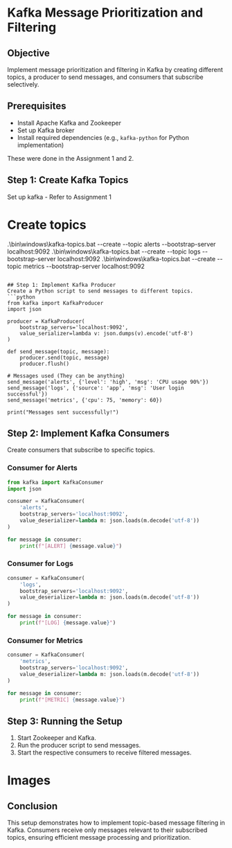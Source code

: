 # Kafka Message Prioritization and Filtering

## Objective
Implement message prioritization and filtering in Kafka by creating different topics, a producer to send messages, and consumers that subscribe selectively.

## Prerequisites
- Install Apache Kafka and Zookeeper
- Set up Kafka broker
- Install required dependencies (e.g., `kafka-python` for Python implementation)

These were done in the Assignment 1 and 2.

## Step 1: Create Kafka Topics

Set up kafka - Refer to Assignment 1

# Create topics
.\bin\windows\kafka-topics.bat --create --topic alerts --bootstrap-server localhost:9092
.\bin\windows\kafka-topics.bat --create --topic logs --bootstrap-server localhost:9092
.\bin\windows\kafka-topics.bat --create --topic metrics --bootstrap-server localhost:9092
```

## Step 1: Implement Kafka Producer
Create a Python script to send messages to different topics.
```python
from kafka import KafkaProducer
import json

producer = KafkaProducer(
    bootstrap_servers='localhost:9092',
    value_serializer=lambda v: json.dumps(v).encode('utf-8')
)

def send_message(topic, message):
    producer.send(topic, message)
    producer.flush()

# Messages used (They can be anything)
send_message('alerts', {'level': 'high', 'msg': 'CPU usage 90%'})
send_message('logs', {'source': 'app', 'msg': 'User login successful'})
send_message('metrics', {'cpu': 75, 'memory': 60})

print("Messages sent successfully!")
```

## Step 2: Implement Kafka Consumers
Create consumers that subscribe to specific topics.

### Consumer for Alerts
```python
from kafka import KafkaConsumer
import json

consumer = KafkaConsumer(
    'alerts',
    bootstrap_servers='localhost:9092',
    value_deserializer=lambda m: json.loads(m.decode('utf-8'))
)

for message in consumer:
    print(f"[ALERT] {message.value}")
```

### Consumer for Logs
```python
consumer = KafkaConsumer(
    'logs',
    bootstrap_servers='localhost:9092',
    value_deserializer=lambda m: json.loads(m.decode('utf-8'))
)

for message in consumer:
    print(f"[LOG] {message.value}")
```

### Consumer for Metrics
```python
consumer = KafkaConsumer(
    'metrics',
    bootstrap_servers='localhost:9092',
    value_deserializer=lambda m: json.loads(m.decode('utf-8'))
)

for message in consumer:
    print(f"[METRIC] {message.value}")
```

## Step 3: Running the Setup
1. Start Zookeeper and Kafka.
2. Run the producer script to send messages.
3. Start the respective consumers to receive filtered messages.

# Images

## Conclusion
This setup demonstrates how to implement topic-based message filtering in Kafka. Consumers receive only messages relevant to their subscribed topics, ensuring efficient message processing and prioritization.
